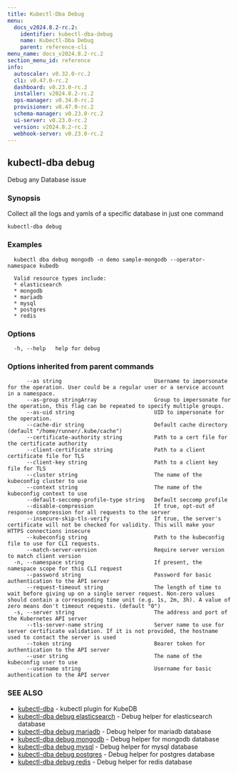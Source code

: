 ```yaml
---
title: Kubectl-Dba Debug
menu:
  docs_v2024.8.2-rc.2:
    identifier: kubectl-dba-debug
    name: Kubectl-Dba Debug
    parent: reference-cli
menu_name: docs_v2024.8.2-rc.2
section_menu_id: reference
info:
  autoscaler: v0.32.0-rc.2
  cli: v0.47.0-rc.2
  dashboard: v0.23.0-rc.2
  installer: v2024.8.2-rc.2
  ops-manager: v0.34.0-rc.2
  provisioner: v0.47.0-rc.2
  schema-manager: v0.23.0-rc.2
  ui-server: v0.23.0-rc.2
  version: v2024.8.2-rc.2
  webhook-server: v0.23.0-rc.2
---
```


## kubectl-dba debug

Debug any Database issue

### Synopsis

Collect all the logs and yamls of a specific database in just one command

```
kubectl-dba debug
```

### Examples

```
  kubectl dba debug mongodb -n demo sample-mongodb --operator-namespace kubedb
  
  Valid resource types include:
  * elasticsearch
  * mongodb
  * mariadb
  * mysql
  * postgres
  * redis
```

### Options

```
  -h, --help   help for debug
```

### Options inherited from parent commands

```
      --as string                             Username to impersonate for the operation. User could be a regular user or a service account in a namespace.
      --as-group stringArray                  Group to impersonate for the operation, this flag can be repeated to specify multiple groups.
      --as-uid string                         UID to impersonate for the operation.
      --cache-dir string                      Default cache directory (default "/home/runner/.kube/cache")
      --certificate-authority string          Path to a cert file for the certificate authority
      --client-certificate string             Path to a client certificate file for TLS
      --client-key string                     Path to a client key file for TLS
      --cluster string                        The name of the kubeconfig cluster to use
      --context string                        The name of the kubeconfig context to use
      --default-seccomp-profile-type string   Default seccomp profile
      --disable-compression                   If true, opt-out of response compression for all requests to the server
      --insecure-skip-tls-verify              If true, the server's certificate will not be checked for validity. This will make your HTTPS connections insecure
      --kubeconfig string                     Path to the kubeconfig file to use for CLI requests.
      --match-server-version                  Require server version to match client version
  -n, --namespace string                      If present, the namespace scope for this CLI request
      --password string                       Password for basic authentication to the API server
      --request-timeout string                The length of time to wait before giving up on a single server request. Non-zero values should contain a corresponding time unit (e.g. 1s, 2m, 3h). A value of zero means don't timeout requests. (default "0")
  -s, --server string                         The address and port of the Kubernetes API server
      --tls-server-name string                Server name to use for server certificate validation. If it is not provided, the hostname used to contact the server is used
      --token string                          Bearer token for authentication to the API server
      --user string                           The name of the kubeconfig user to use
      --username string                       Username for basic authentication to the API server
```

### SEE ALSO

* [kubectl-dba](/docs/v2024.8.2-rc.2/reference/cli/kubectl-dba)	 - kubectl plugin for KubeDB
* [kubectl-dba debug elasticsearch](/docs/v2024.8.2-rc.2/reference/cli/kubectl-dba_debug_elasticsearch)	 - Debug helper for elasticsearch database
* [kubectl-dba debug mariadb](/docs/v2024.8.2-rc.2/reference/cli/kubectl-dba_debug_mariadb)	 - Debug helper for mariadb database
* [kubectl-dba debug mongodb](/docs/v2024.8.2-rc.2/reference/cli/kubectl-dba_debug_mongodb)	 - Debug helper for mongodb database
* [kubectl-dba debug mysql](/docs/v2024.8.2-rc.2/reference/cli/kubectl-dba_debug_mysql)	 - Debug helper for mysql database
* [kubectl-dba debug postgres](/docs/v2024.8.2-rc.2/reference/cli/kubectl-dba_debug_postgres)	 - Debug helper for postgres database
* [kubectl-dba debug redis](/docs/v2024.8.2-rc.2/reference/cli/kubectl-dba_debug_redis)	 - Debug helper for redis database

